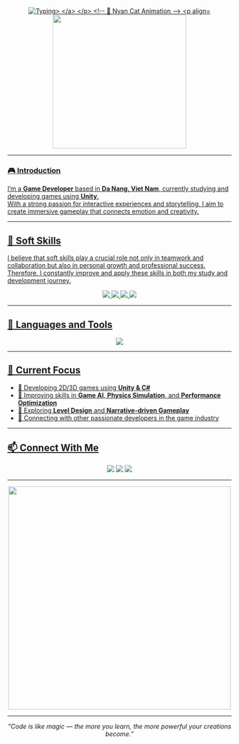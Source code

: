 <!-- ✨ Animated Typing Header -->
<p align="center">
  <a href="https://github.com/Surkov204">
    <img src="https://readme-typing-svg.demolab.com?font=Satisfy&pause=1000&color=00BFFF&center=true&vCenter=true&width=600&lines=Hi%2C+I'm+Luong+Van+Tuan+Anh;A+Unity+Game+Developer+From+Viet+Nam" alt="Typing>
  </a>
</p>

<!-- 🌈 Nyan Cat Animation -->
<p align="center">
  <img src="https://media.giphy.com/media/sIIhZliB2McAo/giphy.gif" width="300" />
</p>

---

### 🎮 Introduction

I’m a **Game Developer** based in **Da Nang, Viet Nam**, currently studying and developing games using **Unity**.  
With a strong passion for interactive experiences and storytelling, I aim to create immersive gameplay that connects emotion and creativity.

---

## 🧠 Soft Skills

I believe that soft skills play a crucial role not only in teamwork and collaboration but also in personal growth and professional success.  
Therefore, I constantly improve and apply these skills in both my study and development journey.

<p align="center">
  <img src="https://img.shields.io/badge/-SELF%20LEARNING-00C853?style=for-the-badge" />
  <img src="https://img.shields.io/badge/-PROBLEM%20SOLVING-00C853?style=for-the-badge" />
  <img src="https://img.shields.io/badge/-TEAMWORK-00C853?style=for-the-badge" />
  <img src="https://img.shields.io/badge/-PROJECT%20MANAGEMENT-00C853?style=for-the-badge" />
</p>

---

## 🧩 Languages and Tools

<p align="center">
  <img src="https://skillicons.dev/icons?i=cs,unity,git,github,visualstudio,blender,photoshop,html,css,js" />
</p>

---

## 🚀 Current Focus

- 🎯 Developing 2D/3D games using **Unity & C#**
- 🧠 Improving skills in **Game AI**, **Physics Simulation**, and **Performance Optimization**
- 🧩 Exploring **Level Design** and **Narrative-driven Gameplay**
- 💬 Connecting with other passionate developers in the game industry

---

## 📫 Connect With Me

<p align="center">
  <a href="mailto:luongvantuananh111@gmail.com"><img src="https://img.shields.io/badge/-Email-D14836?style=for-the-badge&logo=gmail&logoColor=white" /></a>
  <a href="https://www.facebook.com/share/16zugSdyCZ/"><img src="https://img.shields.io/badge/-Facebook-1877F2?style=for-the-badge&logo=facebook&logoColor=white" /></a>
  <a href="https://github.com/Surkov204"><img src="https://img.shields.io/badge/-GitHub-181717?style=for-the-badge&logo=github&logoColor=white" /></a>
</p>

---

<p align="center">
  <img src="https://media.giphy.com/media/L8K62iTDkzGX6/giphy.gif" width="500" />
</p>

---

<p align="center">
  <i>“Code is like magic — the more you learn, the more powerful your creations become.”</i>
</p>
